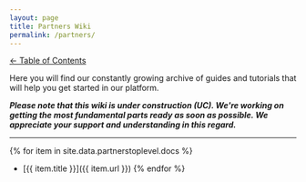 ```yaml
---
layout: page
title: Partners Wiki
permalink: /partners/
---
```


[<- Table of Contents](index.md)

Here you will find our constantly growing archive of guides and tutorials that will help you get started in our platform.

_**Please note that this wiki is under construction (UC). We're working on getting the most fundamental parts ready as soon as possible. We appreciate your support and understanding in this regard.**_

---

{% for item in site.data.partnerstoplevel.docs %}
* [{{ item.title }}]({{ item.url }})
{% endfor %}
